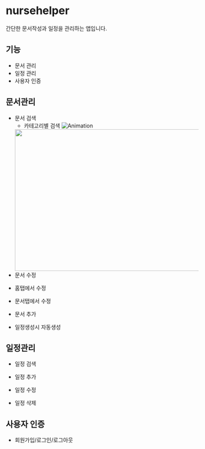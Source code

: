 # nursehelper
간단한 문서작성과 일정을 관리하는 앱입니다.

## 기능
* 문서 관리
* 일정 관리
* 사용자 인증

## 문서관리
* 문서 검색
  - 카테고리별 검색
   ![Animation](https://user-images.githubusercontent.com/94951889/147647251-af99c207-ff4c-4102-a6c5-6c430151577b.gif)
   <img src="https://user-images.githubusercontent.com/94951889/147647251-af99c207-ff4c-4102-a6c5-6c430151577b.gif"  width="700" height="370">
* 문서 수정 
 - 홈탭에서 수정
   
 - 문서탭에서 수정
 
* 문서 추가
 - 일정생성시 자동생성


## 일정관리
 * 일정 검색
 
 * 일정 추가
 
 * 일정 수정
 
 * 일정 삭제

## 사용자 인증
 * 회원가입/로그인/로그아웃
 


